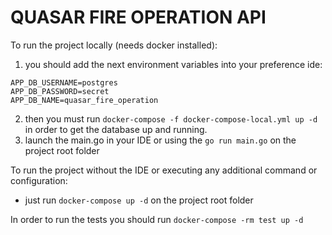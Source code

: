 # QUASAR FIRE OPERATION API

To run the project locally (needs docker installed):
1. you should add the next environment variables into your preference ide:
```
APP_DB_USERNAME=postgres
APP_DB_PASSWORD=secret
APP_DB_NAME=quasar_fire_operation
```
2. then you must run `docker-compose -f docker-compose-local.yml up -d` in order to get the database up and running.
3. launch the main.go in your IDE or using the `go run main.go` on the project root folder

To run the project without the IDE or executing any additional command or configuration:
- just run `docker-compose up -d` on the project root folder

In order to run the tests you should run `docker-compose -rm test up -d`
